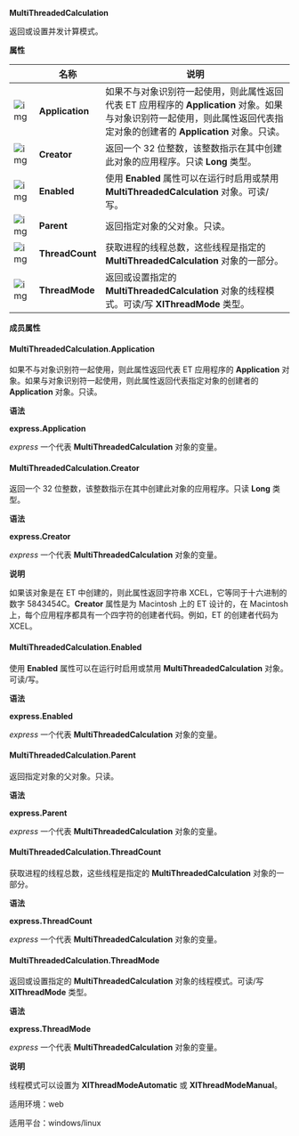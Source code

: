 **MultiThreadedCalculation**



返回或设置并发计算模式。

**属性**

|                                                              | 名称            | 说明                                                         |
| ------------------------------------------------------------ | --------------- | ------------------------------------------------------------ |
| ![img](https://qn.cache.wpscdn.cn/encs/doc/office_v19/gif/properties.gif) | **Application** | 如果不与对象识别符一起使用，则此属性返回代表 ET 应用程序的 **Application** 对象。如果与对象识别符一起使用，则此属性返回代表指定对象的创建者的 **Application** 对象。只读。 |
| ![img](https://qn.cache.wpscdn.cn/encs/doc/office_v19/gif/properties.gif) | **Creator**     | 返回一个 32 位整数，该整数指示在其中创建此对象的应用程序。只读 **Long** 类型。 |
| ![img](https://qn.cache.wpscdn.cn/encs/doc/office_v19/gif/properties.gif) | **Enabled**     | 使用 **Enabled** 属性可以在运行时启用或禁用 **MultiThreadedCalculation** 对象。可读/写。 |
| ![img](https://qn.cache.wpscdn.cn/encs/doc/office_v19/gif/properties.gif) | **Parent**      | 返回指定对象的父对象。只读。                                 |
| ![img](https://qn.cache.wpscdn.cn/encs/doc/office_v19/gif/properties.gif) | **ThreadCount** | 获取进程的线程总数，这些线程是指定的 **MultiThreadedCalculation** 对象的一部分。 |
| ![img](https://qn.cache.wpscdn.cn/encs/doc/office_v19/gif/properties.gif) | **ThreadMode**  | 返回或设置指定的 **MultiThreadedCalculation** 对象的线程模式。可读/写 **XlThreadMode** 类型。 |

**成员属性**

#### **MultiThreadedCalculation.Application**

如果不与对象识别符一起使用，则此属性返回代表 ET 应用程序的 **Application** 对象。如果与对象识别符一起使用，则此属性返回代表指定对象的创建者的 **Application** 对象。只读。

**语法**

**express.Application**

*express*   一个代表 **MultiThreadedCalculation** 对象的变量。

#### **MultiThreadedCalculation.Creator**

返回一个 32 位整数，该整数指示在其中创建此对象的应用程序。只读 **Long** 类型。

**语法**

**express.Creator**

*express*   一个代表 **MultiThreadedCalculation** 对象的变量。

**说明**

如果该对象是在 ET 中创建的，则此属性返回字符串 XCEL，它等同于十六进制的数字 5843454C。**Creator** 属性是为 Macintosh 上的 ET 设计的，在 Macintosh 上，每个应用程序都具有一个四字符的创建者代码。例如，ET 的创建者代码为 XCEL。

#### **MultiThreadedCalculation.Enabled**

使用 **Enabled** 属性可以在运行时启用或禁用 **MultiThreadedCalculation** 对象。可读/写。

**语法**

**express.Enabled**

*express*   一个代表 **MultiThreadedCalculation** 对象的变量。

#### **MultiThreadedCalculation.Parent**

返回指定对象的父对象。只读。

**语法**

**express.Parent**

*express*   一个代表 **MultiThreadedCalculation** 对象的变量。

#### **MultiThreadedCalculation.ThreadCount**

获取进程的线程总数，这些线程是指定的 **MultiThreadedCalculation** 对象的一部分。

**语法**

**express.ThreadCount**

*express*   一个代表 **MultiThreadedCalculation** 对象的变量。

#### **MultiThreadedCalculation.ThreadMode**

返回或设置指定的 **MultiThreadedCalculation** 对象的线程模式。可读/写 **XlThreadMode** 类型。

**语法**

**express.ThreadMode**

*express*   一个代表 **MultiThreadedCalculation** 对象的变量。

**说明**

线程模式可以设置为 **XlThreadModeAutomatic** 或 **XlThreadModeManual**。

适用环境：web

适用平台：windows/linux